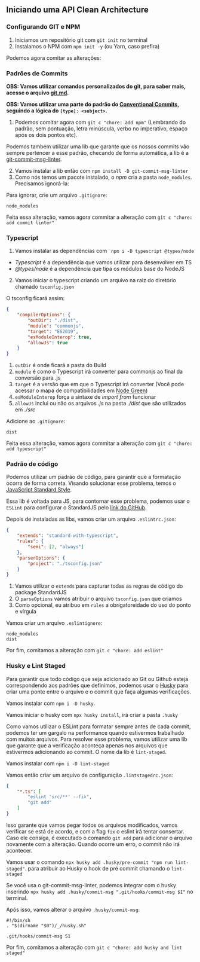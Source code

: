 ## Iniciando uma API Clean Architecture

### Configurando GIT e NPM

1. Iniciamos um repositório git com `git init` no terminal
2. Instalamos o NPM com `npm init -y` (ou Yarn, caso prefira)

Podemos agora comitar as alterações:

### Padrões de Commits

**OBS: Vamos utilizar comandos personalizados do git, para saber mais, acesse o arquivo [git.md](./git.md).**

**OBS: Vamos utilizar uma parte do padrão do [Conventional Commits](https://www.conventionalcommits.org/en/v1.0.0/), seguindo a lógica do `[type]: <subject>`.**

1. Podemos comitar agora com `git c "chore: add npm"` (Lembrando do padrão, sem pontuação, letra minúscula, verbo no imperativo, espaço após os dois pontos etc).


Podemos também utilizar uma lib que garante que os nossos commits vão sempre pertencer a esse padrão, checando de forma automática, a lib é a [git-commit-msg-linter](https://www.npmjs.com/package/git-commit-msg-linter).

2. Vamos instalar a lib então com `npm install -D git-commit-msg-linter`
3. Como nós temos um pacote instalado, o _npm_ cria a pasta `node_modules`. Precisamos ignorá-la:

Para ignorar, crie um arquivo `.gitignore`:

```
node_modules
```


Feita essa alteração, vamos agora commitar a alteração com `git c "chore: add commit linter"`

### Typescript

1. Vamos instalar as dependências com ` npm i -D typescript @types/node`
  * _Typescript_ é a dependência que vamos utilizar para desenvolver em TS
  * _@types/node_ é a dependência que tipa os módulos base do NodeJS
2. Vamos iniciar o typescript criando um arquivo na raiz do diretório chamado `tsconfig.json`


O tsconfig ficará assim:
```JSON
{
    "compilerOptions": {
        "outDir": "./dist",
        "module": "commonjs",
        "target": "ES2019",
        "esModuleInterop": true,
        "allowJs": true
    }
}
```

1. `outDir` é onde ficará a pasta do Build
2. `module` é como o Typescript irá converter para commonjs ao final da conversão para .js
3. `target` é a versão que em que o Typescript irá converter (Você pode acessar o mapa de compatibilidades em [Node Green](https://node.green/))
4. `esModuleInterop` força a sintaxe de _import from_ funcionar
5. `allowJs` inclui ou não os arquivos _.js_ na pasta _./dist_ que são utilizados em _./src_


Adicione ao `.gitignore`:
```
dist
```

Feita essa alteração, vamos agora commitar a alteração com `git c "chore: add typescript"`

### Padrão de código

Podemos utilizar um padrão de código, para garantir que a formatação ocorra de forma correta. Visando solucionar esse problema, temos o [JavaScript Standard Style](https://standardjs.com/).

Essa lib é voltada para JS, para contornar esse problema, podemos usar o `ESLint` para configurar o StandardJS pelo [link do GitHub](https://github.com/standard/eslint-config-standard-with-typescript).

Depois de instaladas as libs, vamos criar um arquivo `.eslintrc.json`:
```JSON
{
    "extends": "standard-with-typescript",
    "rules": {
        "semi": [2, "always"]
    },
    "parserOptions": {
        "project": "./tsconfig.json"
    }
}
```

1. Vamos utilizar o `extends` para capturar todas as regras de código do package StandardJS
2. O `parseOptions` vamos atribuir o arquivo `tsconfig.json` que criamos
3. Como opcional, eu atribuo em `rules` a obrigatoreidade do uso do ponto e vírgula


Vamos criar um arquivo `.eslintignore`:
```
node_modules
dist
```

Por fim, comitamos a alteração com `git c "chore: add eslint"`

### Husky e Lint Staged

Para garantir que todo código que seja adicionado ao Git ou Github esteja correspondendo aos padrões que definimos, podemos usar o [Husky](https://www.npmjs.com/package/husky) para criar uma ponte entre o arquivo e o commit que faça algumas verificações.

Vamos instalar com `npm i -D husky`.

Vamos iniciar o husky com `npx husky install`, irá criar a pasta `.husky`

Como vamos utilizar o ESLint para formatar sempre antes de cada commit, podemos ter um gargalo na performance quando estivermos trabalhado com muitos arquivos. Para resolver esse problema, vamos utilizar uma lib que garante que a verificação aconteça apenas nos arquivos que estivermos adicionando ao commit. O nome da lib é `lint-staged`.

Vamos instalar com `npm i -D lint-staged`

Vamos então criar um arquivo de configuração `.lintstagedrc.json`:
```JSON
{
    "*.ts": [
        "eslint 'src/**' --fix",
        "git add"
    ]
}
```

Isso garante que vamos pegar todos os arquivos modificados, vamos verificar se está de acordo, e com a flag `fix` o eslint irá tentar consertar. Caso ele consiga, é executado o comando `git add` para adicionar o arquivo novamente com a alteração. Quando ocorre um erro, o commit não irá acontecer.

Vamos usar o comando `npx husky add .husky/pre-commit "npm run lint-staged"`. para atribuir ao Husky o hook de pré commit chamando o `lint-staged`

Se você usa o git-commit-msg-linter, podemos integrar com o husky inserindo `npx husky add .husky/commit-msg ".git/hooks/commit-msg $1"` no terminal.

Após isso, vamos alterar o arquivo `.husky/commit-msg`:
```
#!/bin/sh
. "$(dirname "$0")/_/husky.sh"

.git/hooks/commit-msg S1
```


Por fim, comitamos a alteração com `git c "chore: add husky and lint staged"` 